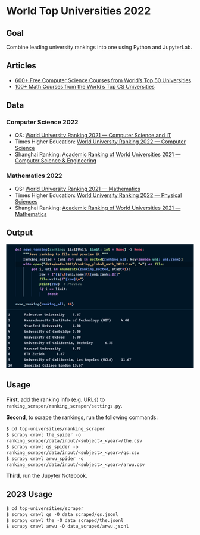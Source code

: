 # World Top Universities 2022

## Goal

Combine leading university rankings into one using Python and JupyterLab.

## Articles

* [600+ Free Computer Science Courses from World’s Top 50 Universities](https://www.classcentral.com/report/cs-online-courses/)
* [100+ Math Courses from the World’s Top CS Universities](https://www.classcentral.com/report/mathematics-statistics-free-online-courses/)

## Data

### Computer Science 2022

* QS: [World University Ranking 2021 — Computer Science and IT](https://www.topuniversities.com/university-rankings/university-subject-rankings/2021/computer-science-information-systems)
* Times Higher Education: [World University Ranking 2022 — Computer Science](https://www.timeshighereducation.com/world-university-rankings/2022/subject-ranking/computer-science#!/page/0/length/25/sort_by/rank/sort_order/asc/cols/stats)
* Shanghai Ranking: [Academic Ranking of World Universities 2021 — Computer Science & Engineering](https://www.shanghairanking.com/rankings/gras/2021/RS0210)

### Mathematics 2022

* QS: [World University Ranking 2021 — Mathematics](https://www.topuniversities.com/university-rankings/university-subject-rankings/2021/mathematics)
* Times Higher Education: [World University Ranking 2022 — Physical Sciences](https://www.timeshighereducation.com/world-university-rankings/2022/subject-ranking/computer-science#!/page/0/length/25/sort_by/rank/sort_order/asc/cols/stats)
* Shanghai Ranking: [Academic Ranking of World Universities 2021 — Mathematics](https://www.shanghairanking.com/rankings/gras/2021/RS0101)

## Output

![Screenshot of the script's output](top_10_math_2022.png)

## Usage

**First**, add the ranking info (e.g. URLs) to `ranking_scraper/ranking_scraper/settings.py`.

**Second**, to scrape the rankings, run the following commands:

```
$ cd top-universities/ranking_scraper
$ scrapy crawl the_spider -o ranking_scraper/data/input/<subject>_<year>/the.csv
$ scrapy crawl qs_spider -o ranking_scraper/data/input/<subject>_<year>/qs.csv
$ scrapy crawl arwu_spider -o ranking_scraper/data/input/<subject>_<year>/arwu.csv
```
**Third**, run the Jupyter Notebook.

## 2023 Usage

```
$ cd top-universities/scraper
$ scrapy crawl qs -O data_scraped/qs.jsonl
$ scrapy crawl the -O data_scraped/the.jsonl
$ scrapy crawl arwu -O data_scraped/arwu.jsonl
```
